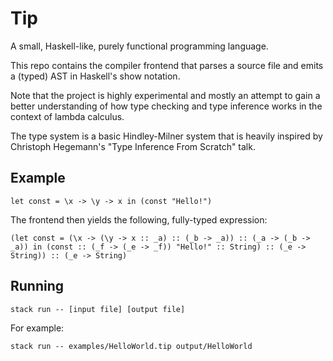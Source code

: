 # Tip
A small, Haskell-like, purely functional programming language.

This repo contains the compiler frontend that parses a source file and emits a (typed) AST in Haskell's show notation.

Note that the project is highly experimental and mostly an attempt to gain a better understanding of how type checking and type inference works in the context of lambda calculus.

The type system is a basic Hindley-Milner system that is heavily inspired by Christoph Hegemann's "Type Inference From Scratch" talk.

## Example

```
let const = \x -> \y -> x in (const "Hello!")
```

The frontend then yields the following, fully-typed expression:

```
(let const = (\x -> (\y -> x :: _a) :: (_b -> _a)) :: (_a -> (_b -> _a)) in (const :: (_f -> (_e -> _f)) "Hello!" :: String) :: (_e -> String)) :: (_e -> String)
```

## Running
`stack run -- [input file] [output file]`

For example:

`stack run -- examples/HelloWorld.tip output/HelloWorld`
